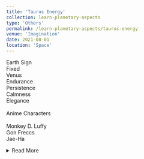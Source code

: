 ```yaml
---
title: 'Taurus Energy'
collection: learn-planetary-aspects
type: 'Others'
permalink: /learn-planetary-aspects/taurus-energy
venue: 'Imagination'
date: 2021-08-01
location: 'Space'
---
```


Earth Sign \
Fixed \
Venus \
Endurance \
Persistence \
Calmness \
Elegance \
\
Anime Characters \
\
Monkey D. Luffy \
Gon Freccs \
Jae-Ha  
<details><summary>Read More</summary>
<p>
Tanaka Youichi</br>
Wakamiya Shinobu</br>
Ichinose Kotomi</br>
Kazehaya Shouta</br>
Orihara Izaya</br>
</p>
